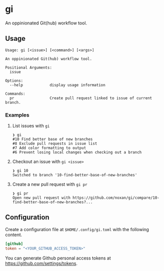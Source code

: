 # gi

An oppinionated Git(hub) workflow tool.

## Usage

```
Usage: gi [<issue>] [<command>] [<args>]

An oppinionated Git(hub) workflow tool.

Positional Arguments:
  issue

Options:
  --help            display usage information

Commands:
  pr                Create pull request linked to issue of current branch.
```

### Examples

1. List issues with `gi`
    ```
    ❯ gi
    #10 Find better base of new branches
    #8 Exclude pull requests in issue list
    #7 Add color formatting to output
    #6 Prevent losing local changes when checking out a branch
    ```
2. Checkout an issue with `gi <issue>`
    ```
    ❯ gi 10
    Switched to branch '10-find-better-base-of-new-branches'
    ```
3. Create a new pull request with `gi pr`
    ```
    ❯ gi pr
    Open new pull request with https://github.com/noxan/gi/compare/10-find-better-base-of-new-branches?...
    ```

## Configuration

Create a configuration file at `$HOME/.config/gi.toml` with the following content.

```toml
[github]
token = "<YOUR_GITHUB_ACCESS_TOKEN>"
```

You can generate Github personal access tokens at https://github.com/settings/tokens.
